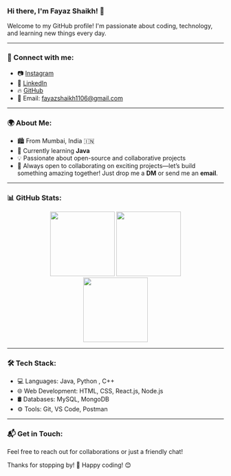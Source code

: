 ### Hi there, I'm Fayaz Shaikh! 👋

Welcome to my GitHub profile! I'm passionate about coding, technology, and learning new things every day. 

---

### 🔗 Connect with me:
- 📷 [Instagram](https://www.instagram.com/fayaz_5506)
- 💼 [LinkedIn](https://www.linkedin.com/in/fayaz-shaikh)
- 🔥 [GitHub](https://github.com/Fayaz5506)
- 📧 Email: fayazshaikh1106@gmail.com

---

### 🌍 About Me:
- 🏙️ From Mumbai, India 🇮🇳
- 🚀 Currently learning **Java**
- 💡 Passionate about open-source and collaborative projects
- 🤝 Always open to collaborating on exciting projects—let’s build something amazing together! Just drop me a **DM** or send me an **email**.

---

### 📊 GitHub Stats:
<div align="center">
  <img src="https://github-readme-stats.vercel.app/api?username=Fayaz5506&show_icons=true&theme=tokyonight&hide=issues&hide_rank=false" height="150"/>
  <img src="https://github-readme-streak-stats.herokuapp.com/?user=Fayaz5506&theme=tokyonight" height="150"/>
</div>

<div align="center">
  <img src="https://github-readme-stats.vercel.app/api/top-langs/?username=Fayaz5506&layout=compact&theme=tokyonight" height="150"/>
</div>

---

### 🛠️ Tech Stack:
- 💻 Languages: Java, Python , C++
- 🌐 Web Development: HTML, CSS, React.js, Node.js
- 🛢️ Databases: MySQL, MongoDB
- ⚙️ Tools: Git, VS Code, Postman

---

### 📬 Get in Touch:
Feel free to reach out for collaborations or just a friendly chat!

Thanks for stopping by! 🚀 Happy coding! 😊





